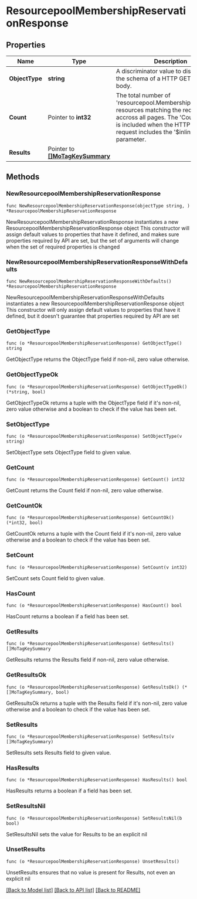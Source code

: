 # ResourcepoolMembershipReservationResponse

## Properties

Name | Type | Description | Notes
------------ | ------------- | ------------- | -------------
**ObjectType** | **string** | A discriminator value to disambiguate the schema of a HTTP GET response body. | 
**Count** | Pointer to **int32** | The total number of &#39;resourcepool.MembershipReservation&#39; resources matching the request, accross all pages. The &#39;Count&#39; attribute is included when the HTTP GET request includes the &#39;$inlinecount&#39; parameter. | [optional] 
**Results** | Pointer to [**[]MoTagKeySummary**](MoTagKeySummary.md) |  | [optional] 

## Methods

### NewResourcepoolMembershipReservationResponse

`func NewResourcepoolMembershipReservationResponse(objectType string, ) *ResourcepoolMembershipReservationResponse`

NewResourcepoolMembershipReservationResponse instantiates a new ResourcepoolMembershipReservationResponse object
This constructor will assign default values to properties that have it defined,
and makes sure properties required by API are set, but the set of arguments
will change when the set of required properties is changed

### NewResourcepoolMembershipReservationResponseWithDefaults

`func NewResourcepoolMembershipReservationResponseWithDefaults() *ResourcepoolMembershipReservationResponse`

NewResourcepoolMembershipReservationResponseWithDefaults instantiates a new ResourcepoolMembershipReservationResponse object
This constructor will only assign default values to properties that have it defined,
but it doesn't guarantee that properties required by API are set

### GetObjectType

`func (o *ResourcepoolMembershipReservationResponse) GetObjectType() string`

GetObjectType returns the ObjectType field if non-nil, zero value otherwise.

### GetObjectTypeOk

`func (o *ResourcepoolMembershipReservationResponse) GetObjectTypeOk() (*string, bool)`

GetObjectTypeOk returns a tuple with the ObjectType field if it's non-nil, zero value otherwise
and a boolean to check if the value has been set.

### SetObjectType

`func (o *ResourcepoolMembershipReservationResponse) SetObjectType(v string)`

SetObjectType sets ObjectType field to given value.


### GetCount

`func (o *ResourcepoolMembershipReservationResponse) GetCount() int32`

GetCount returns the Count field if non-nil, zero value otherwise.

### GetCountOk

`func (o *ResourcepoolMembershipReservationResponse) GetCountOk() (*int32, bool)`

GetCountOk returns a tuple with the Count field if it's non-nil, zero value otherwise
and a boolean to check if the value has been set.

### SetCount

`func (o *ResourcepoolMembershipReservationResponse) SetCount(v int32)`

SetCount sets Count field to given value.

### HasCount

`func (o *ResourcepoolMembershipReservationResponse) HasCount() bool`

HasCount returns a boolean if a field has been set.

### GetResults

`func (o *ResourcepoolMembershipReservationResponse) GetResults() []MoTagKeySummary`

GetResults returns the Results field if non-nil, zero value otherwise.

### GetResultsOk

`func (o *ResourcepoolMembershipReservationResponse) GetResultsOk() (*[]MoTagKeySummary, bool)`

GetResultsOk returns a tuple with the Results field if it's non-nil, zero value otherwise
and a boolean to check if the value has been set.

### SetResults

`func (o *ResourcepoolMembershipReservationResponse) SetResults(v []MoTagKeySummary)`

SetResults sets Results field to given value.

### HasResults

`func (o *ResourcepoolMembershipReservationResponse) HasResults() bool`

HasResults returns a boolean if a field has been set.

### SetResultsNil

`func (o *ResourcepoolMembershipReservationResponse) SetResultsNil(b bool)`

 SetResultsNil sets the value for Results to be an explicit nil

### UnsetResults
`func (o *ResourcepoolMembershipReservationResponse) UnsetResults()`

UnsetResults ensures that no value is present for Results, not even an explicit nil

[[Back to Model list]](../README.md#documentation-for-models) [[Back to API list]](../README.md#documentation-for-api-endpoints) [[Back to README]](../README.md)


